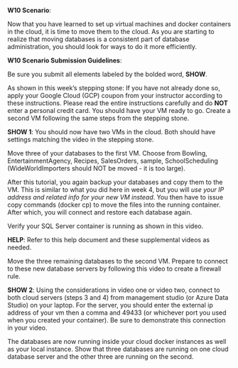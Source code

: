 **W10 Scenario**:

Now that you have learned to set up virtual machines and docker containers in the cloud, it is time to move them to the cloud. As you are starting to realize that moving databases is a consistent part of database administration, you should look for ways to do it more efficiently.

**W10 Scenario Submission Guidelines**:

Be sure you submit all elements labeled by the bolded word, **SHOW**.

As shown in this week’s stepping stone: If you have not already done so, apply your Google Cloud (GCP) coupon from your instructor according to these instructions. Please read the entire instructions carefully and do **NOT** enter a personal credit card. You should have your VM ready to go.
Create a second VM following the same steps from the stepping stone.

**SHOW 1**: You should now have two VMs in the cloud. Both should have settings matching the video in the stepping stone.

Move three of your databases to the first VM. Choose from Bowling, EntertainmentAgency, Recipes, SalesOrders, sample, SchoolScheduling (WideWorldImporters should NOT be moved - it is too large).

After this tutorial, you again backup your databases and copy them to the VM. This is similar to what you did here in week 4, but you will *use your IP address and related info for your new VM instead*. You then have to issue copy commands (docker cp) to move the files into the running container. After which, you will connect and restore each database again.

Verify your SQL Server container is running as shown in this video.
	
**HELP**: Refer to this help document and these supplemental videos as needed.

Move the three remaining databases to the second VM.
Prepare to connect to these new database servers by following this video to create a firewall rule.

**SHOW 2**: 
Using the considerations in video one or video two, connect to both cloud servers (steps 3 and 4) from management studio (or Azure Data Studio) on your laptop. For the server, you should enter the external ip address of your vm then a comma and 49433 (or whichever port you used when you created your container). Be sure to demonstrate this connection in your video.

The databases are now running inside your cloud docker instances as well as your local instance. Show that three databases are running on one cloud database server and the other three are running on the second.

